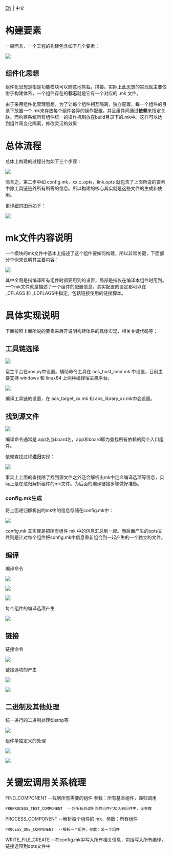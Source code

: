 [EN](AliOS-Things-build-system) | 中文

# 构建要素

一般而言，一个工程的构建包含如下几个要素：

![](https://img.alicdn.com/tfs/TB1cdUAjx6I8KJjy0FgXXXXzVXa-377-257.png)

## 组件化思想

组件化思想是指是功能模块可以随意地剪裁，拼接。实际上此思想的实现就主要依附于构建体系，一个组件存在的**标志**就是它有一个对应的 .mk 文件。

由于采用组件化管理思想，为了让每个组件相互隔离，独立配置，每一个组件的目录下放置一个.mk来存放每个组件各异的操作配置。并且组件间通过**依赖**来指定关联。而构建系统所有组件统一的操作机制放在build目录下的.mk中。这样可以达到组件间变化隔离，修改灵活的效果

# 总体流程

总体上构建的过程分为如下三个步骤：

![](https://img.alicdn.com/tfs/TB1He6PjC_I8KJjy0FoXXaFnVXa-1295-445.png)

简言之，第二步中如 config.mk，xx.c_opts，link.opts 就包含了上面所说的要素中除工具链链外所有所需的信息。所以构建的核心其实就是这些文件的生成和使用。

更详细的图示如下：

![](https://img.alicdn.com/tfs/TB1W1Eejv6H8KJjy0FjXXaXepXa-1816-820.png)

# mk文件内容说明

一个模块的mk文件中基本上描述了这个组件要如何构建，所以非常关键，下面部分举例来说明其主要内容：

![](https://img.alicdn.com/tfs/TB1E5PxjwvD8KJjSsplXXaIEFXa-1073-552.png)

其中全局是指编译所有组件时都要用到的设置，局部是指仅在编译本组件时用到。一个mk文件就是描述了一个组件的配置信息。其实配置的设定都可以在 _CFLAGS 和 _LDFLAGS中指定，包括链接使用的链接脚本。

# 具体实现说明

下面按照上面所说的要素来展开说明构建体系的具体实现，相关关键代码等：

## 工具链选择

![](https://img.alicdn.com/tfs/TB1X8gvjvDH8KJjy1XcXXcpdXXa-937-348.png)

宿主平台在aos.py中设置。辅助命令工具在 aos_host_cmd.mk 中设置，目前主要支持 windows 和 linux64 上两种编译宿主机平台。

![](https://img.alicdn.com/tfs/TB1mGgdjxrI8KJjy0FpXXb5hVXa-386-132.png)

编译工具链的设置，在 aos_target_xx.mk 和 aos_library_xx.mk中会设置。

## 找到源文件

![](https://img.alicdn.com/tfs/TB19o12hiqAXuNjy1XdXXaYcVXa-1044-181.png)

编译命令通常是 app名@board名，app和board即为查找所有依赖的两个入口组件。

依赖查找过程**递归**实现：

![](https://img.alicdn.com/tfs/TB1l2BIjLDH8KJjy1XcXXcpdXXa-1098-246.png)

事实上上面的查找除了找到源文件之外还会解析出mk中定义编译选项等信息，实际上是在递归解析组件的mk文件。为后面的编译链接步骤做好准备。

### config.mk生成

将上面递归解析出的mk中的信息存储在config.mk中：

![](https://img.alicdn.com/tfs/TB1tWO7hiqAXuNjy1XdXXaYcVXa-903-59.png)

config.mk 其实就是把所有组件 mk 中的信息汇总到一起。而后面产生的opts文件则是针对每个组件把config.mk中信息重新组合到一起产生的一个独立的文件。

## 编译

编译命令

![](https://img.alicdn.com/tfs/TB15QZglZjI8KJjSsppXXXbyVXa-1279-94.png)

![](https://img.alicdn.com/tfs/TB1ucbDl3vD8KJjSsplXXaIEFXa-1481-75.png)

![](https://img.alicdn.com/tfs/TB1fSAglZjI8KJjSsppXXXbyVXa-1494-100.png)

每个组件的编译选项产生

![](https://img.alicdn.com/tfs/TB1yegUl26H8KJjSspmXXb2WXXa-1528-254.png)

## 链接

链接命令

![](https://img.alicdn.com/tfs/TB1MzQLl2DH8KJjy1XcXXcpdXXa-1274-86.png)

链接选项的产生

![](https://img.alicdn.com/tfs/TB1yz3ol8DH8KJjSspnXXbNAVXa-1521-141.png)

![](https://img.alicdn.com/tfs/TB14TPml8fH8KJjy1XbXXbLdXXa-1274-69.png)

## 二进制及其他处理

统一进行的二进制处理如strip等

![](https://img.alicdn.com/tfs/TB1SXwOl2DH8KJjy1XcXXcpdXXa-986-325.png)

组件单独定义的处理

![](https://img.alicdn.com/tfs/TB1V13Wl4rI8KJjy0FpXXb5hVXa-1095-65.png)

![](https://img.alicdn.com/tfs/TB1NO.Cl9_I8KJjy0FoXXaFnVXa-1048-23.png)

# 关键宏调用关系梳理

FIND_COMPONENT   --找到所有需要的组件 参数：所有基本组件，递归调用

    ​PREPROCESS_TEST_COMPONENT  --将所有测试所需的组件也加入到组件中，无参数

PROCESS_COMPONENT  --解析每个组件的 mk，参数：所有组件

    ​PROCESS_ONE_COMPONENT  --解析一个组件，参数：某一个组件


WRITE_FILE_CREATE  --在config.mk中写入所有相关信息，包括写入所有编译，链接选项到opts文件中

